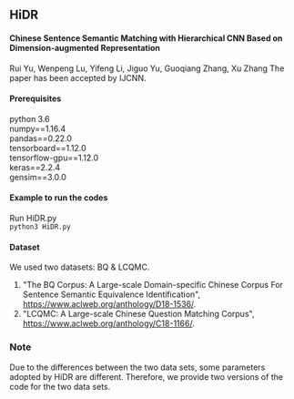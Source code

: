 ## HiDR

#### Chinese Sentence Semantic Matching with Hierarchical CNN Based on Dimension-augmented Representation
Rui Yu, Wenpeng Lu, Yifeng Li, Jiguo Yu, Guoqiang Zhang, Xu Zhang
The paper has been accepted by IJCNN.

#### Prerequisites
python 3.6  
numpy==1.16.4  
pandas==0.22.0  
tensorboard==1.12.0  
tensorflow-gpu==1.12.0  
keras==2.2.4  
gensim==3.0.0  

#### Example to run the codes
Run HiDR.py  
`python3 HiDR.py`  

#### Dataset
We used two datasets: BQ & LCQMC.  
1. "The BQ Corpus: A Large-scale Domain-specific Chinese Corpus For Sentence Semantic Equivalence Identification", https://www.aclweb.org/anthology/D18-1536/.  
2. "LCQMC: A Large-scale Chinese Question Matching Corpus", https://www.aclweb.org/anthology/C18-1166/.

### Note
Due to the differences between the two data sets, some parameters adopted by HiDR are different. Therefore, we provide two versions of the code for the two data sets.
